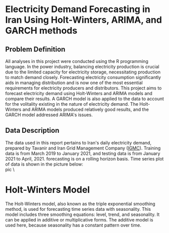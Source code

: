 # Electricity Demand Forecasting in Iran Using Holt-Winters, ARIMA, and GARCH methods
## Problem Definition 
All analyses in this project were conducted using the R programming language. In the power industry, balancing electricity production is crucial due to the limited capacity for electricity storage, necessitating production to match demand closely. Forecasting electricity consumption significantly aids in managing distribution and is now one of the most essential requirements for electricity producers and distributors. This project aims to forecast electricity demand using Holt-Winters and ARIMA models and compare their results. A GARCH model is also applied to the data to account for the volitality existing in the nature of electricity demand. The Holt-Winters and ARIMA models produced relatively good results, and the GARCH model addressed ARIMA's issues.
## Data Description 
The data used in this report pertains to Iran's daily electricity demand, prepared by Tavanir and Iran Grid Management Company ([IGMC](https://www.igmc.ir/)). Training data is from March 2019 to January  2021, and testing data is from January  2021 to April, 2021. forecasting is on a rolling horizon basis.
Time series plot of data is shown in the picture below: \
pic \

# Holt-Winters Model 
The Holt-Winters model, also known as the triple exponential smoothing method, is used for forecasting time series data with seasonality. This model includes three smoothing equations: level, trend, and seasonality. It can be applied in additive or multiplicative forms. The additive model is used here, because seasonality has a constant pattern over time.



